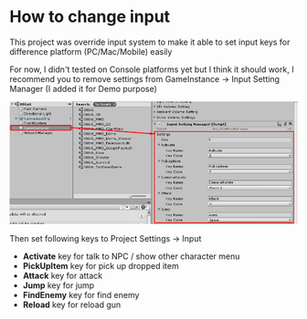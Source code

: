 # How to change input

This project was override input system to make it able to set input keys for difference platform (PC/Mac/Mobile) easily

For now, I didn't tested on Console platforms yet but I think it should work, I recommend you to remove settings from GameInstance -> Input Setting Manager (I added it for Demo purpose)

![](../images/input_setting_manager_01.png)

Then set following keys to Project Settings -> Input

*   **Activate** key for talk to NPC / show other character menu
*   **PickUpItem** key for pick up dropped item
*   **Attack** key for attack
*   **Jump** key for jump
*   **FindEnemy** key for find enemy
*   **Reload** key for reload gun
<!--stackedit_data:
eyJoaXN0b3J5IjpbLTg0NjIzOTc4NF19
-->